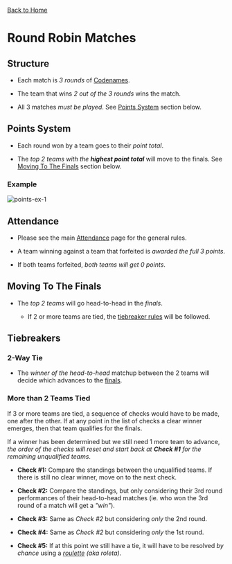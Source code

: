 [Back to Home](./README.md)

# Round Robin Matches

## Structure

- Each match is _3 rounds_ of [Codenames](https://codenames.game/).

- The team that wins _2 out of the 3 rounds_ wins the match.

- All 3 matches _must be played_. See [Points System](#points-system) section below.

## Points System

- Each round won by a team goes to their _point total_.

- The _top 2 teams with the **highest point total**_ will move to the finals. See [Moving To The Finals](#moving-to-the-finals) section below.

### Example

![points-ex-1](https://user-images.githubusercontent.com/6222358/100940588-2d077600-3533-11eb-8234-e5324595e488.png)

## Attendance

- Please see the main [Attendance](./attendance.md) page for the general rules.

- A team winning against a team that forfeited is _awarded the full 3 points_.

- If both teams forfeited, _both teams will get 0 points_.

## Moving To The Finals

- The _top 2 teams_ will go head-to-head in the _finals_.

  - If 2 or more teams are tied, the [tiebreaker rules](#tiebreakers) will be followed.

## Tiebreakers

### 2-Way Tie

- The _winner of the head-to-head_ matchup between the 2 teams will decide which advances to the [finals](./finals.md).

### More than 2 Teams Tied

If 3 or more teams are tied, a sequence of checks would have to be made, one after the other. If at any point in the list of checks a clear winner emerges, then that team qualifies for the finals.

If a winner has been determined but we still need 1 more team to advance, _the order of the checks will reset and start back at **Check #1** for the remaining unqualified teams_.

- **Check #1:** Compare the standings between the unqualified teams. If there is still no clear winner, move on to the next check.

- **Check #2:** Compare the standings, but only considering their 3rd round performances of their head-to-head matches (ie. who won the 3rd round of a match will get a _"win"_).

- **Check #3:** Same as _Check #2_ but considering _only_ the 2nd round.

- **Check #4:** Same as _Check #2_ but considering _only_ the 1st round.

- **Check #5:** If at this point we still have a tie, it will have to be resolved _by chance_ using a _[roulette](https://wheelofnames.com/) (aka roleta)_.
